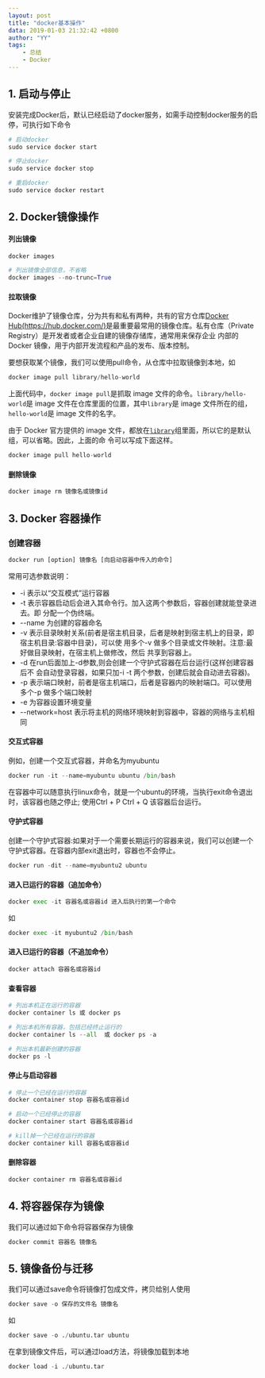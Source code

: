 ```yaml
---
layout: post
title: "docker基本操作"
data: 2019-01-03 21:32:42 +0800
author: "YY"
tags:
    - 总结
    - Docker
---
```


## 1. 启动与停止

安装完成Docker后，默认已经启动了docker服务，如需手动控制docker服务的启停，可执行如下命令

```python
# 启动docker
sudo service docker start

# 停止docker
sudo service docker stop

# 重启docker
sudo service docker restart
```
## 2. Docker镜像操作

#### 列出镜像

```python
docker images

# 列出镜像全部信息，不省略
docker images --no-trunc=True
```

#### 拉取镜像

Docker维护了镜像仓库，分为共有和私有两种，共有的官方仓库[Docker Hub(https://hub.docker.com/)](https://hub.docker.com/)是最重要最常用的镜像仓库。私有仓库（Private Registry）是开发者或者企业自建的镜像存储库，通常用来保存企业 内部的 Docker 镜像，用于内部开发流程和产品的发布、版本控制。

要想获取某个镜像，我们可以使用pull命令，从仓库中拉取镜像到本地，如

```python
docker image pull library/hello-world
```

上面代码中，`docker image pull`是抓取 image 文件的命令。`library/hello-world`是 image 文件在仓库里面的位置，其中`library`是 image 文件所在的组，`hello-world`是 image 文件的名字。

由于 Docker 官方提供的 image 文件，都放在[`library`](https://hub.docker.com/r/library/)组里面，所以它的是默认组，可以省略。因此，上面的命	令可以写成下面这样。

```python
docker image pull hello-world
```

#### 删除镜像

```python
docker image rm 镜像名或镜像id
```

## 3. Docker 容器操作

### 创建容器

```python
docker run [option] 镜像名 [向启动容器中传入的命令]
```

常用可选参数说明：

- -i 表示以“交互模式”运行容器
- -t 表示容器启动后会进入其命令行。加入这两个参数后，容器创建就能登录进去。即 分配一个伪终端。
- --name 为创建的容器命名
- -v 表示目录映射关系(前者是宿主机目录，后者是映射到宿主机上的目录，即 宿主机目录:容器中目录)，可以使 用多个-v 做多个目录或文件映射。注意:最好做目录映射，在宿主机上做修改，然后 共享到容器上。
- -d 在run后面加上-d参数,则会创建一个守护式容器在后台运行(这样创建容器后不 会自动登录容器，如果只加-i -t 两个参数，创建后就会自动进去容器)。
- -p 表示端口映射，前者是宿主机端口，后者是容器内的映射端口。可以使用多个-p 做多个端口映射
- -e 为容器设置环境变量
- --network=host 表示将主机的网络环境映射到容器中，容器的网络与主机相同

#### 交互式容器

例如，创建一个交互式容器，并命名为myubuntu

```python
docker run -it --name=myubuntu ubuntu /bin/bash
```

在容器中可以随意执行linux命令，就是一个ubuntu的环境，当执行exit命令退出时，该容器也随之停止; 使用Ctrl + P  Ctrl + Q 该容器后台运行。

#### 守护式容器

创建一个守护式容器:如果对于一个需要长期运行的容器来说，我们可以创建一个守护式容器。在容器内部exit退出时，容器也不会停止。

```python
docker run -dit --name=myubuntu2 ubuntu
```

#### 进入已运行的容器（追加命令）

```python
docker exec -it 容器名或容器id 进入后执行的第一个命令
```

如

```python
docker exec -it myubuntu2 /bin/bash
```

#### 进入已运行的容器（不追加命令）

```python
docker attach 容器名或容器id
```

#### 查看容器

```python
# 列出本机正在运行的容器
docker container ls 或 docker ps

# 列出本机所有容器，包括已经终止运行的
docker container ls --all  或 docker ps -a

# 列出本机最新创建的容器
docker ps -l
```

#### 停止与启动容器

```python
# 停止一个已经在运行的容器
docker container stop 容器名或容器id

# 启动一个已经停止的容器
docker container start 容器名或容器id

# kill掉一个已经在运行的容器
docker container kill 容器名或容器id
```

#### 删除容器

```python
docker container rm 容器名或容器id
```

## 4. 将容器保存为镜像

我们可以通过如下命令将容器保存为镜像

```python
docker commit 容器名 镜像名
```

## 5. 镜像备份与迁移

我们可以通过save命令将镜像打包成文件，拷贝给别人使用

```python
docker save -o 保存的文件名 镜像名
```

如

```python
docker save -o ./ubuntu.tar ubuntu
```

在拿到镜像文件后，可以通过load方法，将镜像加载到本地

```python
docker load -i ./ubuntu.tar
```